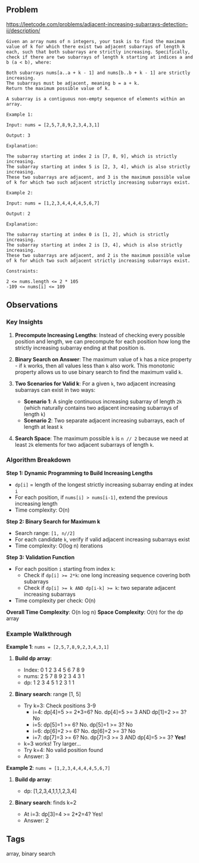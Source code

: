 ## Problem

https://leetcode.com/problems/adjacent-increasing-subarrays-detection-ii/description/

```
Given an array nums of n integers, your task is to find the maximum value of k for which there exist two adjacent subarrays of length k each, such that both subarrays are strictly increasing. Specifically, check if there are two subarrays of length k starting at indices a and b (a < b), where:

Both subarrays nums[a..a + k - 1] and nums[b..b + k - 1] are strictly increasing.
The subarrays must be adjacent, meaning b = a + k.
Return the maximum possible value of k.

A subarray is a contiguous non-empty sequence of elements within an array.

Example 1:

Input: nums = [2,5,7,8,9,2,3,4,3,1]

Output: 3

Explanation:

The subarray starting at index 2 is [7, 8, 9], which is strictly increasing.
The subarray starting at index 5 is [2, 3, 4], which is also strictly increasing.
These two subarrays are adjacent, and 3 is the maximum possible value of k for which two such adjacent strictly increasing subarrays exist.

Example 2:

Input: nums = [1,2,3,4,4,4,4,5,6,7]

Output: 2

Explanation:

The subarray starting at index 0 is [1, 2], which is strictly increasing.
The subarray starting at index 2 is [3, 4], which is also strictly increasing.
These two subarrays are adjacent, and 2 is the maximum possible value of k for which two such adjacent strictly increasing subarrays exist.

Constraints:

2 <= nums.length <= 2 * 105
-109 <= nums[i] <= 109
```

## Observations

### Key Insights

1. **Precompute Increasing Lengths**: Instead of checking every possible position and length, we can precompute for each position how long the strictly increasing subarray ending at that position is.

2. **Binary Search on Answer**: The maximum value of `k` has a nice property - if `k` works, then all values less than `k` also work. This monotonic property allows us to use binary search to find the maximum valid `k`.

3. **Two Scenarios for Valid k**: For a given `k`, two adjacent increasing subarrays can exist in two ways:
   - **Scenario 1**: A single continuous increasing subarray of length `2k` (which naturally contains two adjacent increasing subarrays of length `k`)
   - **Scenario 2**: Two separate adjacent increasing subarrays, each of length at least `k`

4. **Search Space**: The maximum possible `k` is `n // 2` because we need at least `2k` elements for two adjacent subarrays of length `k`.

### Algorithm Breakdown

**Step 1: Dynamic Programming to Build Increasing Lengths**
- `dp[i]` = length of the longest strictly increasing subarray ending at index `i`
- For each position, if `nums[i] > nums[i-1]`, extend the previous increasing length
- Time complexity: O(n)

**Step 2: Binary Search for Maximum k**
- Search range: `[1, n//2]`
- For each candidate `k`, verify if valid adjacent increasing subarrays exist
- Time complexity: O(log n) iterations

**Step 3: Validation Function**
- For each position `i` starting from index `k`:
  - Check if `dp[i] >= 2*k`: one long increasing sequence covering both subarrays
  - Check if `dp[i] >= k AND dp[i-k] >= k`: two separate adjacent increasing subarrays
- Time complexity per check: O(n)

**Overall Time Complexity**: O(n log n)
**Space Complexity**: O(n) for the dp array

### Example Walkthrough

**Example 1**: `nums = [2,5,7,8,9,2,3,4,3,1]`

1. **Build dp array**:
   - Index:  0  1  2  3  4  5  6  7  8  9
   - nums:   2  5  7  8  9  2  3  4  3  1
   - dp:     1  2  3  4  5  1  2  3  1  1

2. **Binary search**: range [1, 5]
   - Try k=3: Check positions 3-9
     - i=4: dp[4]=5 >= 2*3=6? No. dp[4]=5 >= 3 AND dp[1]=2 >= 3? No
     - i=5: dp[5]=1 >= 6? No. dp[5]=1 >= 3? No
     - i=6: dp[6]=2 >= 6? No. dp[6]=2 >= 3? No
     - i=7: dp[7]=3 >= 6? No. dp[7]=3 >= 3 AND dp[4]=5 >= 3? **Yes!**
   - k=3 works! Try larger...
   - Try k=4: No valid position found
   - Answer: 3

**Example 2**: `nums = [1,2,3,4,4,4,4,5,6,7]`

1. **Build dp array**:
   - dp: [1,2,3,4,1,1,1,2,3,4]

2. **Binary search**: finds k=2
   - At i=3: dp[3]=4 >= 2*2=4? Yes!
   - Answer: 2

## Tags

array, binary search